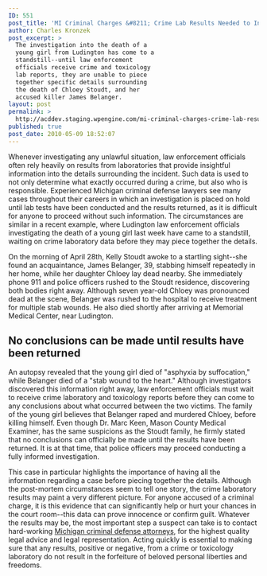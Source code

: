 ```yaml
---
ID: 551
post_title: 'MI Criminal Charges &#8211; Crime Lab Results Needed to Investigate Ludington Deaths'
author: Charles Kronzek
post_excerpt: >
  The investigation into the death of a
  young girl from Ludington has come to a
  standstill--until law enforcement
  officials receive crime and toxicology
  lab reports, they are unable to piece
  together specific details surrounding
  the death of Chloey Stoudt, and her
  accused killer James Belanger.
layout: post
permalink: >
  http://acddev.staging.wpengine.com/mi-criminal-charges-crime-lab-results-needed-to-investigate-ludington-deaths.html
published: true
post_date: 2010-05-09 18:52:07
---
```

Whenever investigating any unlawful situation, law enforcement officials often rely heavily on results from laboratories that provide insightful information into the details surrounding the incident. Such data is used to not only determine what exactly occurred during a crime, but also who is responsible. Experienced Michigan criminal defense lawyers see many cases throughout their careers in which an investigation is placed on hold until lab tests have been conducted and the results returned, as it is difficult for anyone to proceed without such information. The circumstances are similar in a recent example, where Ludington law enforcement officials investigating the death of a young girl last week have came to a standstill, waiting on crime laboratory data before they may piece together the details.

On the morning of April 28th, Kelly Stoudt awoke to a startling sight--she found an acquaintance, James Belanger, 39, stabbing himself repeatedly in her home, while her daughter Chloey lay dead nearby. She immediately phone 911 and police officers rushed to the Stoudt residence, discovering both bodies right away. Although seven year-old Chloey was pronounced dead at the scene, Belanger was rushed to the hospital to receive treatment for multiple stab wounds. He also died shortly after arriving at Memorial Medical Center, near Ludington.


<h2>No conclusions can be made until results have been returned</h2>

An autopsy revealed that the young girl died of "asphyxia by suffocation," while Belanger died of a "stab wound to the heart." Although investigators discovered this information right away, law enforcement officials must wait to receive crime laboratory and toxicology reports before they can come to any conclusions about what occurred between the two victims. The family of the young girl believes that Belanger raped and murdered Chloey, before killing himself. Even though Dr. Marc Keen, Mason County Medical Examiner, has the same suspicions as the Stoudt family, he firmly stated that no conclusions can officially be made until the results have been returned. It is at that time, that police officers may proceed conducting a fully informed investigation.

This case in particular highlights the importance of having all the information regarding a case before piecing together the details. Although the post-mortem circumstances seem to tell one story, the crime laboratory results may paint a very different picture. For anyone accused of a criminal charge, it is this evidence that can significantly help or hurt your chances in the court room--this data can prove innocence or confirm guilt. Whatever the results may be, the most important step a suspect can take is to contact hard-working <a href="http://acddev.staging.wpengine.com/trial-attorneys.html" target="_blank">Michigan criminal defense attorneys</a>, for the highest quality legal advice and legal representation. Acting quickly is essential to making sure that any results, positive or negative, from a crime or toxicology laboratory do not result in the forfeiture of beloved personal liberties and freedoms.